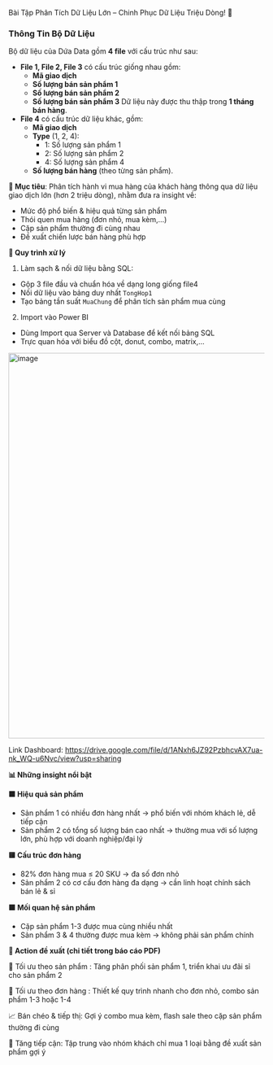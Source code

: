Bài Tập Phân Tích Dữ Liệu Lớn – Chinh Phục Dữ Liệu Triệu Dòng! 🚀
### **Thông Tin Bộ Dữ Liệu**
Bộ dữ liệu của Dứa Data gồm **4 file** với cấu trúc như sau:
- **File 1, File 2, File 3** có cấu trúc giống nhau gồm:
    - **Mã giao dịch**
    - **Số lượng bán sản phẩm 1**
    - **Số lượng bán sản phẩm 2**
    - **Số lượng bán sản phẩm 3**
    Dữ liệu này được thu thập trong **1 tháng bán hàng**.
- **File 4** có cấu trúc dữ liệu khác, gồm:
    - **Mã giao dịch**
    - **Type** (1, 2, 4):
        - 1: Số lượng sản phẩm 1
        - 2: Số lượng sản phẩm 2
        - 4: Số lượng sản phẩm 4
    - **Số lượng bán hàng** (theo từng sản phẩm).
  
**📌 Mục tiêu**: Phân tích hành vi mua hàng của khách hàng thông qua dữ liệu giao dịch lớn (hơn 2 triệu dòng), nhằm đưa ra insight về:
- Mức độ phổ biến & hiệu quả từng sản phẩm
- Thói quen mua hàng (đơn nhỏ, mua kèm,…)
- Cặp sản phẩm thường đi cùng nhau
- Đề xuất chiến lược bán hàng phù hợp

**🔧 Quy trình xử lý**

1. Làm sạch & nối dữ liệu bằng SQL:
- Gộp 3 file đầu và chuẩn hóa về dạng long giống file4
- Nối dữ liệu vào bảng duy nhất `TongHop1`
- Tạo bảng tần suất `MuaChung` để phân tích sản phẩm mua cùng
2. Import vào Power BI
- Dùng Import qua Server và Database để kết nối bảng SQL
- Trực quan hóa với biểu đồ cột, donut, combo, matrix,...
<img width="1338" height="758" alt="image" src="https://github.com/user-attachments/assets/1ca2cd47-aafc-46fe-91e3-d68968491bbe" />

Link Dashboard: https://drive.google.com/file/d/1ANxh6JZ92PzbhcvAX7ua-nk_WQ-u6Nvc/view?usp=sharing 

**📊 Những insight nổi bật**

**🟩 Hiệu quả sản phẩm**

- Sản phẩm 1 có nhiều đơn hàng nhất → phổ biến với nhóm khách lẻ, dễ tiếp cận
- Sản phẩm 2 có tổng số lượng bán cao nhất → thường mua với số lượng lớn, phù hợp với doanh nghiệp/đại lý
  
**🟨 Cấu trúc đơn hàng**

- 82% đơn hàng mua ≤ 20 SKU → đa số đơn nhỏ
- Sản phẩm 2 có cơ cấu đơn hàng đa dạng → cần linh hoạt chính sách bán lẻ & sỉ
  
**🟪 Mối quan hệ sản phẩm**

- Cặp sản phẩm 1-3 được mua cùng nhiều nhất
- Sản phẩm 3 & 4 thường được mua kèm → không phải sản phẩm chính
  
**🎯 Action đề xuất (chi tiết trong báo cáo PDF)**

📌 Tối ưu theo sản phẩm	: Tăng phân phối sản phẩm 1, triển khai ưu đãi sỉ cho sản phẩm 2

🛒 Tối ưu theo đơn hàng	: Thiết kế quy trình nhanh cho đơn nhỏ, combo sản phẩm 1-3 hoặc 1-4

📈 Bán chéo & tiếp thị:	Gợi ý combo mua kèm, flash sale theo cặp sản phẩm thường đi cùng

🧲 Tăng tiếp cận:	Tập trung vào nhóm khách chỉ mua 1 loại bằng đề xuất sản phẩm gợi ý
